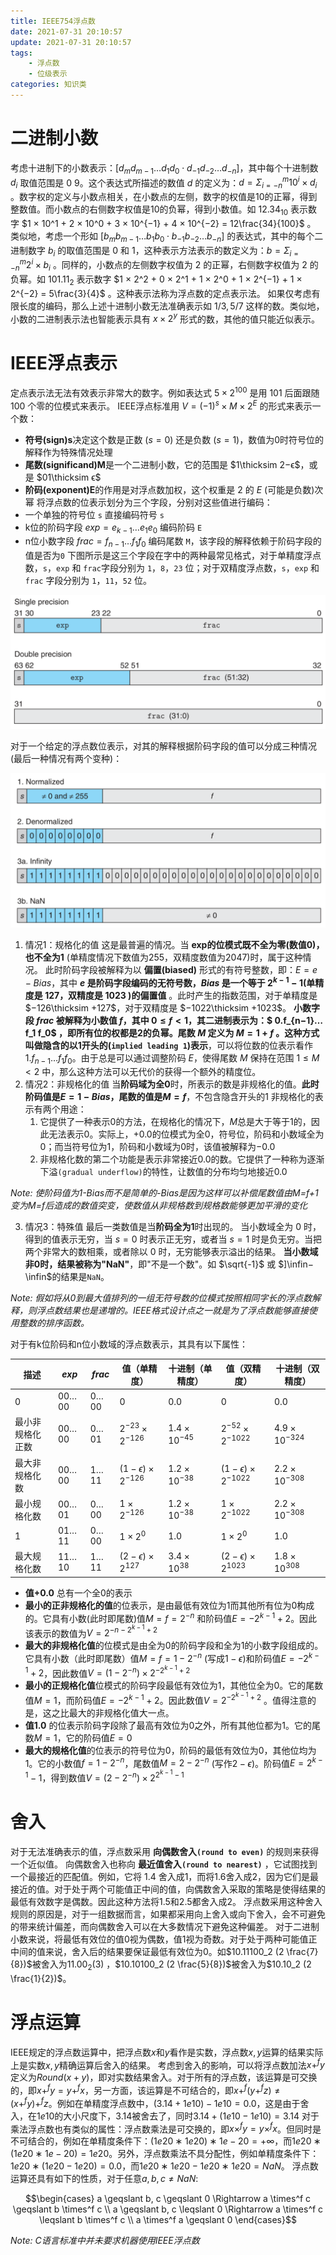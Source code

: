 ```yaml
---
title: IEEE754浮点数
date: 2021-07-31 20:10:57
update: 2021-07-31 20:10:57
tags:
    - 浮点数
    - 位级表示
categories: 知识类
---
```


# 二进制小数
考虑十进制下的小数表示：$[d_m d_{m−1}…d_1 d_0\cdot d_{−1} d_{−2}…d_{−n}]$，其中每个十进制数 $d_i$ 取值范围是 $0~9$。这个表达式所描述的数值 $d$ 的定义为：$d= \Sigma^m_{i = -n}10^i\times d_i$ 。数字权的定义与小数点相关，在小数点的左侧，数字的权值是10的正幂，得到整数值。而小数点的右侧数字权值是10的负幂，得到小数值。如 $12.34_{10}$ 表示数字 $1 × 10^1 + 2 × 10^0 + 3 × 10^{−1} + 4 × 10^{−2} = 12\frac{34}{100}$ 。
类似地，考虑一个形如 $[b_m b_{m−1}…b_1 b_0\cdot b_{−1} b_{−2}…b_{−n}]$ 的表达式，其中的每个二进制数字 $b_i$ 的取值范围是 $0$ 和 $1$，这种表示方法表示的数定义为：$b=\Sigma_{i=−n}^m 2^i × b_i$ 。同样的，小数点的左侧数字权值为 $2$ 的正幂，右侧数字权值为 $2$ 的负幂。如 $101.11_2$  表示数字 $1 × 2^2 + 0 × 2^1 + 1 × 2^0 + 1 × 2^{−1} + 1 × 2^{−2} = 5\frac{3}{4}$ 。这种表示法称为浮点数的定点表示法。
如果仅考虑有限长度的编码，那么上述十进制小数无法准确表示如 $1/3,5/7$ 这样的数。类似地，小数的二进制表示法也智能表示具有 $x×2^y$ 形式的数，其他的值只能近似表示。

<!--more-->

# IEEE浮点表示
定点表示法无法有效表示非常大的数字。例如表达式 $5×2^100$ 是用 $101$ 后面跟随 $100$ 个零的位模式来表示。
IEEE浮点标准用 $V=(−1)^s×M×2^E$ 的形式来表示一个数：
- **符号(sign)s**决定这个数是正数 $(s=0)$ 还是负数 $(s=1)$，数值为$0$时符号位的解释作为特殊情况处理
- **尾数(significand)M**是一个二进制小数，它的范围是 $1\thicksim 2−ϵ$，或是 $01\thicksim ϵ$
- **阶码(exponent)E**的作用是对浮点数加权，这个权重是 $2$ 的 $E$ (可能是负数)次幂
将浮点数的位表示划分为三个字段，分别对这些值进行编码：
- 一个单独的符号位 `s` 直接编码符号 `s`
- k位的阶码字段 $exp=e_{k−1}…e_1 e_0$ 编码阶码 `E`
- n位小数字段 $frac=f_{n−1}…f_1 f_0$ 编码尾数 `M`，该字段的解释依赖于阶码字段的值是否为`0`
下图所示是这三个字段在字中的两种最常见格式，对于单精度浮点数，`s`，`exp` 和 `frac`字段分别为 `1`，`8`，`23` 位；对于双精度浮点数，`s`，`exp` 和 `frac` 字段分别为 `1`，`11`，`52` 位。

![单精度浮点数位向量](IEEE754浮点数/bitarray.png)

对于一个给定的浮点数位表示，对其的解释根据阶码字段的值可以分成三种情况(最后一种情况有两个变种)：

![浮点数解释模式](IEEE754浮点数/mode.png)

1. 情况1：规格化的值
	这是最普遍的情况。当 **exp的位模式既不全为零(数值0)，也不全为1** (单精度情况下数值为255，双精度数值为2047)时，属于这种情况。
	此时阶码字段被解释为以 **偏置(biased)** 形式的有符号整数，即：$E = e - Bias$，其中 **$e$ 是阶码字段编码的无符号数，$Bias$ 是一个等于 $2^{k−1}−1$(单精度是 $127$，双精度是 $1023$ )的偏置值** 。此时产生的指数范围，对于单精度是 $−126\thicksim +127$，对于双精度是 $−1022\thicksim +1023$。
	**小数字段 $frac$ 被解释为小数值 $f$，其中 $0≤f<1$，其二进制表示为：$ 0.f_{n−1}…f_1 f_0$ **，即所有位的权都是2的负幂。尾数 $M$ 定义为 $M=1+f$ 。这种方式叫做**隐含的以1开头的(`implied leading 1`)表示**，可以将位数的位表示看作 $1.f_{n−1}…f_1 f_0$。由于总是可以通过调整阶码 $E$，使得尾数 $M$ 保持在范围 $1≤M<2$ 中，那么这种方法可以无代价的获得一个额外的精度位。
2. 情况2：非规格化的值
	当**阶码域为全0**时，所表示的数是非规格化的值。**此时阶码值是$E = 1-Bias$，尾数的值是$M = f$**，不包含隐含开头的$1$
	非规格化的表示有两个用途：
   1. 它提供了一种表示$0$的方法，在规格化的情况下，$M$总是大于等于$1$的，因此无法表示$0$。实际上，$+0.0$的位模式为全$0$，符号位，阶码和小数域全为$0$；而当符号位为$1$，阶码和小数域为$0$时，该值被解释为$-0.0$
   2. 非规格化数的第二个功能是表示非常接近$0.0$的数。它提供了一种称为逐渐下溢`(gradual underflow)`的特性，让数值的分布均匀地接近$0.0$
   
*Note: 使阶码值为1-Bias而不是简单的-Bias是因为这样可以补偿尾数值由M=f+1变为M=f后造成的数值突变，使数值从非规格数到规格数能够更加平滑的变化*

3. 情况3：特殊值
	最后一类数值是当**阶码全为1**时出现的。
	当小数域全为 $0$ 时，得到的值表示无穷，当 $s=0$ 时表示正无穷，或者当 $s=1$ 时是负无穷。当把两个非常大的数相乘，或者除以 $0$ 时，无穷能够表示溢出的结果。
    **当小数域非0时，结果被称为"NaN"**，即"不是一个数"。如 $\sqrt{-1}$ 或 $]\infin−\infin$的结果是`NaN`。

*Note: 假如将从0到最大值排列的一组无符号数的位模式按照相同字长的浮点数解释，则浮点数结果也是递增的。IEEE格式设计点之一就是为了浮点数能够直接使用整数的排序函数。*

对于有k位阶码和n位小数域的浮点数表示，其具有以下属性：

| 描述             | $exp$   | $frac$ | 值（单精度）     | 十进制（单精度） | 值（双精度）      | 十进制（双精度） |
| ---------------- | ----- | ---- | ---------------- | ---------------- | ----------------- | ---------------- |
| $0$                | $00…00$ | $0…00$ | $0$                | $0.0$              | $0$                 | $0.0$              |
| 最小非规格化正数 | $00…00$ | $0…01$ | $2^{−23}×2^{−126}$ | $1.4×10^{−45}$     | $2^{−52}×2^{−1022}$ | $4.9×10^{−324}$    |
| 最大非规格化数   | $00…00$ | $1…11$ | $(1−ϵ)×2^{−126}$   | $1.2×10^{−38}$     | $(1−ϵ)×2^{−1022}$   | $2.2×10^{−308}$    |
| 最小规格化数     | $00…01$ | $0…00$ | $1×2^{−126}$       | $1.2×10^{−38}$     | $1×2^{−1022}$       | $2.2×10^{−308}$    |
| $1$                | $01…11$ | $0…00$ | $1×2^0$            | $1.0$              | $1×2^0$             | $1.0$              |
| 最大规格化数     | $11…10$ | $1…11$ | $(2−ϵ)×2^{127}$      | $3.4×10^{38}$        | $(2−ϵ)×2^{1023}$      | $1.8×10^{308}$       |

- **值$+0.0$** 总有一个全0的表示
- **最小的正非规格化的值**的位表示，是由最低有效位为1而其他所有位为$0$构成的。它具有小数(此时即尾数)值$M=f=2^{−n}$ 和阶码值$E=−2^{k−1}+2$。因此该表示的数值为$V=2^{−n−2^{k−1}+2}$
- **最大的非规格化值**的位模式是由全为$0$的阶码字段和全为$1$的小数字段组成的。它具有小数（此时即尾数）值$M=f=1−2^{−n}$ (写成$1−ϵ$)和阶码值$E=−2^{k−1}+2$，因此数值$V=(1−2^{−n})×2^{−2^{k−1}+2}$
- **最小的正规格化值**位模式的阶码字段最低有效位为$1$，其他位全为$0$。它的尾数值$M=1$，而阶码值$E=−2^{k−1}+2$。因此数值$V=2^{−2^{k−1}+2}$ 。值得注意的是，这之比最大的非规格化值大一点。
- **值$1.0$** 的位表示阶码字段除了最高有效位为$0$之外，所有其他位都为$1$。它的尾数$M=1$，它的阶码值$E=0$
- **最大的规格化值**的位表示的符号位为$0$，阶码的最低有效位为$0$，其他位均为$1$。它的小数值$f=1−2^{−n}$，尾数值$M=2−2^{−n}$ (写作$2−ϵ$)。阶码值$E=2^{k−1}−1$，得到数值$V=(2−2^{−n} )×2^{2^{k−1}−1}$

# 舍入

对于无法准确表示的值，浮点数采用 **向偶数舍入`(round to even)`** 的规则来获得一个近似值。
向偶数舍入也称向 **最近值舍入`(round to nearest)`** ，它试图找到一个最接近的匹配值。例如，它将 $1.4$ 舍入成$1$，而将$1.6$舍入成$2$，因为它们是最接近的值。对于处于两个可能值正中间的值，向偶数舍入采取的策略是使得结果的最低有效数字是偶数。因此这种方法将$1.5$和$2.5$都舍入成$2$。
浮点数采用这种舍入规则的原因是，对于一组数据而言，如果都采用向上舍入或向下舍入，会不可避免的带来统计偏差，而向偶数舍入可以在大多数情况下避免这种偏差。
对于二进制小数来说，将最低有效位的值$0$视为偶数，值$1$视为奇数。对于处于两种可能值正中间的值来说，舍入后的结果要保证最低有效位为$0$。如$10.11100_2 (2 \frac{7}{8})$被舍入为$11.00_2 (3)$ ，$10.10100_2 (2 \frac{5}{8})$被舍入为$10.10_2 (2 \frac{1}{2})$。

# 浮点运算
IEEE规定的浮点数运算中，把浮点数$x$和$y$看作是实数，浮点数$x,y$运算的结果实际上是实数$x,y$精确运算后舍入的结果。
考虑到舍入的影响，可以将浮点数加法$x+^f y$定义为$Round(x+y)$，即对实数结果舍入。对于所有的浮点数，该运算是可交换的，即$x+^f y=y+^f x$，另一方面，该运算是不可结合的，即$x+^f (y+^f z)\neq (x+^f y) +^f z$。例如在单精度浮点数中，$(3.14+1e10)−1e10=0.0$，这是由于舍入，在$1e10$的大小尺度下，$3.14$被舍去了，同时$3.14+(1e10−1e10)=3.14$
对于乘法浮点数也有类似的属性：浮点数乘法是可交换的，即$x×^f y=y×^f x$。但同时是不可结合的，例如在单精度条件下：$(1e20∗1e20)∗1e−20=+∞$，而$1e20∗(1e20∗1e−20)=1e20$。另外，浮点数乘法不具分配性，例如单精度条件下：$1e20∗(1e20−1e20)=0.0$，而$1e20∗1e20−1e20∗1e20=NaN$。
浮点数运算还具有如下的性质，对于任意$a, b ,c\neq NaN$:

$$\begin{cases}
    a \geqslant b, c \geqslant 0 \Rightarrow a \times^f c \geqslant b \times^f c \\
    a \geqslant b, c \leqslant 0 \Rightarrow a \times^f c \leqslant b \times^f c \\
    a \times^f a \geqslant 0
\end{cases}$$

*Note: C语言标准中并未要求机器使用IEEE浮点数*
